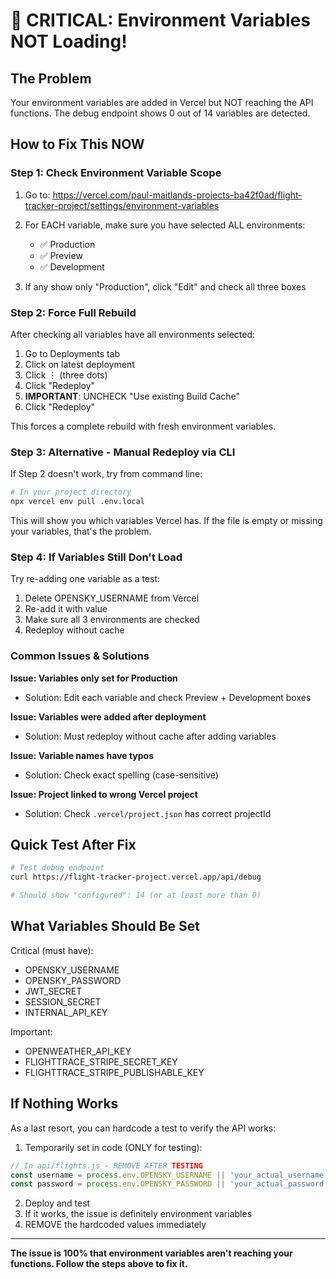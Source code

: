 # 🚨 CRITICAL: Environment Variables NOT Loading!

## The Problem
Your environment variables are added in Vercel but NOT reaching the API functions. The debug endpoint shows 0 out of 14 variables are detected.

## How to Fix This NOW

### Step 1: Check Environment Variable Scope

1. Go to: https://vercel.com/paul-maitlands-projects-ba42f0ad/flight-tracker-project/settings/environment-variables

2. For EACH variable, make sure you have selected ALL environments:
   - ✅ Production
   - ✅ Preview  
   - ✅ Development

3. If any show only "Production", click "Edit" and check all three boxes

### Step 2: Force Full Rebuild

After checking all variables have all environments selected:

1. Go to Deployments tab
2. Click on latest deployment
3. Click ⋮ (three dots)
4. Click "Redeploy"
5. **IMPORTANT**: UNCHECK "Use existing Build Cache"
6. Click "Redeploy"

This forces a complete rebuild with fresh environment variables.

### Step 3: Alternative - Manual Redeploy via CLI

If Step 2 doesn't work, try from command line:

```bash
# In your project directory
npx vercel env pull .env.local
```

This will show you which variables Vercel has. If the file is empty or missing your variables, that's the problem.

### Step 4: If Variables Still Don't Load

Try re-adding one variable as a test:

1. Delete OPENSKY_USERNAME from Vercel
2. Re-add it with value
3. Make sure all 3 environments are checked
4. Redeploy without cache

### Common Issues & Solutions

**Issue: Variables only set for Production**
- Solution: Edit each variable and check Preview + Development boxes

**Issue: Variables were added after deployment**  
- Solution: Must redeploy without cache after adding variables

**Issue: Variable names have typos**
- Solution: Check exact spelling (case-sensitive)

**Issue: Project linked to wrong Vercel project**
- Solution: Check `.vercel/project.json` has correct projectId

## Quick Test After Fix

```bash
# Test debug endpoint
curl https://flight-tracker-project.vercel.app/api/debug

# Should show "configured": 14 (or at least more than 0)
```

## What Variables Should Be Set

Critical (must have):
- OPENSKY_USERNAME
- OPENSKY_PASSWORD
- JWT_SECRET
- SESSION_SECRET
- INTERNAL_API_KEY

Important:
- OPENWEATHER_API_KEY
- FLIGHTTRACE_STRIPE_SECRET_KEY
- FLIGHTTRACE_STRIPE_PUBLISHABLE_KEY

## If Nothing Works

As a last resort, you can hardcode a test to verify the API works:

1. Temporarily set in code (ONLY for testing):
```javascript
// In api/flights.js - REMOVE AFTER TESTING
const username = process.env.OPENSKY_USERNAME || 'your_actual_username';
const password = process.env.OPENSKY_PASSWORD || 'your_actual_password';
```

2. Deploy and test
3. If it works, the issue is definitely environment variables
4. REMOVE the hardcoded values immediately

---

**The issue is 100% that environment variables aren't reaching your functions. Follow the steps above to fix it.**